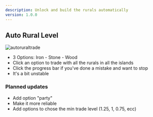 ```yaml
---
description: Unlock and build the rurals automatically
version: 1.0.0
---
```


## Auto Rural Level

![autoruraltrade](./images/autotrade.gif "autoruraltrade")

-   3 Options: Iron - Stone - Wood
-   Click an option to trade with all the rurals in all the islands
-   Click the progress bar if you've done a mistake and want to stop
-   It's a bit unstable

### Planned updates

-   Add option "party"
-   Make it more reliable
-   Add options to chose the min trade level (1.25, 1, 0.75, ecc)
